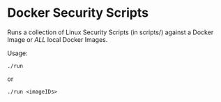 # Docker Security Scripts

Runs a collection of Linux Security Scripts (in scripts/) against a Docker Image or *ALL* local Docker Images.

Usage:

    ./run
or

    ./run <imageIDs>


